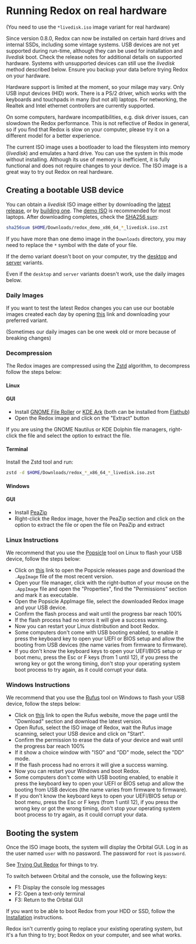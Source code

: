 # Running Redox on real hardware

(You need to use the `*livedisk.iso` image variant for real hardware)

Since version 0.8.0, Redox can now be installed on certain hard drives and internal SSDs, including some vintage systems. USB devices are not yet supported during run-time, although they can be used for installation and *livedisk* boot. Check the release notes for additional details on supported hardware. Systems with unsupported devices can still use the *livedisk* method described below. Ensure you backup your data before trying Redox on your hardware.

Hardware support is limited at the moment, so your milage may vary. Only USB input devices (HID) work. There is a PS/2 driver, which works with the keyboards and touchpads in many (but not all) laptops. For networking, the Realtek and Intel ethernet controllers are currently supported.

On some computers, hardware incompatibilities, e.g. disk driver issues, can slowdown the Redox performance. This is not reflective of Redox in general, so if you find that Redox is slow on your computer, please try it on a different model for a better experience.

The current ISO image uses a bootloader to load the filesystem into memory (*livedisk*) and emulates a hard drive. You can use the system in this mode without installing. Although its use of memory is inefficient, it is fully functional and does not require changes to your device. The ISO image is a great way to try out Redox on real hardware. 

## Creating a bootable USB device

You can obtain a *livedisk* ISO image either by downloading the [latest release](https://static.redox-os.org/releases/0.9.0/x86_64/), or by [building one](./ch02-05-building-redox.md). The [demo ISO](https://static.redox-os.org/releases/0.9.0/x86_64/redox_demo_x86_64_2024-09-07_1225_livedisk.iso.zst) is recommended for most laptops. After downloading completes, check the [SHA256 sum](https://static.redox-os.org/releases/0.9.0/x86_64/SHA256SUM):

```sh
sha256sum $HOME/Downloads/redox_demo_x86_64_*_livedisk.iso.zst
```

If you have more than one demo image in the `Downloads` directory, you may need to replace the `*` symbol with the date of your file.

If the demo variant doesn't boot on your computer, try the [desktop](https://static.redox-os.org/releases/0.9.0/x86_64/redox_desktop_x86_64_2024-09-07_1225_livedisk.iso.zst) and [server](https://static.redox-os.org/releases/0.9.0/x86_64/redox_server_x86_64_2024-09-07_1225_livedisk.iso.zst) variants.

Even if the `desktop` and `server` variants doesn't work, use the daily images below.

### Daily Images

If you want to test the latest Redox changes you can use our bootable images created each day by opening [this](https://static.redox-os.org/img) link and downloading your preferred variant.

(Sometimes our daily images can be one week old or more because of breaking changes)

### Decompression

The Redox images are compressed using the [Zstd](https://github.com/facebook/zstd) algorithm, to decompress follow the steps below:

#### Linux

#### GUI

- Install [GNOME File Roller](https://gitlab.gnome.org/GNOME/file-roller) or [KDE Ark](https://apps.kde.org/ark/) (both can be installed from [Flathub](https://flathub.org/))
- Open the Redox image and click on the "Extract" button

If you are using the GNOME Nautilus or KDE Dolphin file managers, right-click the file and select the option to extract the file.

#### Terminal

Install the Zstd tool and run:

```sh
zstd -d $HOME/Downloads/redox_*_x86_64_*_livedisk.iso.zst
```

#### Windows

#### GUI

- Install [PeaZip](https://peazip.github.io/)
- Right-click the Redox image, hover the PeaZip section and click on the option to extract the file or open the file on PeaZip and extract

### Linux Instructions

We recommend that you use the [Popsicle](https://github.com/pop-os/popsicle) tool on Linux to flash your USB device, follow the steps below:

- Click on [this](https://github.com/pop-os/popsicle/releases) link to open the Popsicle releases page and download the `.AppImage` file of the most recent version.
- Open your file manager, click with the right-button of your mouse on the `.AppImage` file and open the "Properties", find the "Permissions" section and mark it as executable.
- Open the Popsicle AppImage file, select the downloaded Redox image and your USB device.
- Confirm the flash process and wait until the progress bar reach 100%
- If the flash process had no errors it will give a success warning.
- Now you can restart your Linux distribution and boot Redox.
- Some computers don't come with USB booting enabled, to enable it press the keyboard key to open your UEFI or BIOS setup and allow the booting from USB devices (the name varies from firmware to firmware).
- If you don't know the keyboard keys to open your UEFI/BIOS setup or boot menu, press the Esc or F keys (from 1 until 12), if you press the wrong key or got the wrong timing, don't stop your operating system boot process to try again, as it could corrupt your data.

### Windows Instructions

We recommend that you use the [Rufus](https://rufus.ie/) tool on Windows to flash your USB device, follow the steps below:

- Click on [this](https://rufus.ie/) link to open the Rufus website, move the page until the "Download" section and download the latest version.
- Open Rufus, select the ISO image of Redox, wait the Rufus image scanning, select your USB device and click on "Start".
- Confirm the permission to erase the data of your device and wait until the progress bar reach 100%
- If it show a choice window with "ISO" and "DD" mode, select the "DD" mode.
- If the flash process had no errors it will give a success warning.
- Now you can restart your Windows and boot Redox.
- Some computers don't come with USB booting enabled, to enable it press the keyboard key to open your UEFI or BIOS setup and allow the booting from USB devices (the name varies from firmware to firmware).
- If you don't know the keyboard keys to open your UEFI/BIOS setup or boot menu, press the Esc or F keys (from 1 until 12), if you press the wrong key or got the wrong timing, don't stop your operating system boot process to try again, as it could corrupt your data.

## Booting the system

Once the ISO image boots, the system will display the Orbital GUI. Log in as the user named `user` with no password. The password for `root` is `password`.

See [Trying Out Redox](./ch02-04-trying-out-redox.md) for things to try.

To switch between Orbital and the console, use the following keys:

- F1: Display the console log messages
- F2: Open a text-only terminal
- F3: Return to the Orbital GUI

If you want to be able to boot Redox from your HDD or SSD, follow the [Installation](./ch02-03-installing.md) instructions.

Redox isn't currently going to replace your existing operating system, but it's a fun thing to try; boot Redox on your computer, and see what works.
